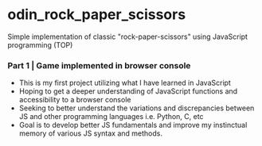 # odin_rock_paper_scissors
Simple implementation of classic "rock-paper-scissors" using JavaScript programming (TOP)

### Part 1 | Game implemented in browser console

- This is my first project utilizing what I have learned in JavaScript
- Hoping to get a deeper understanding of JavaScript functions and accessibility to a browser console
- Seeking to better understand the variations and discrepancies between JS and other programming languages i.e. Python, C, etc
- Goal is to develop better JS fundamentals and improve my instinctual memory of various JS syntax and methods.